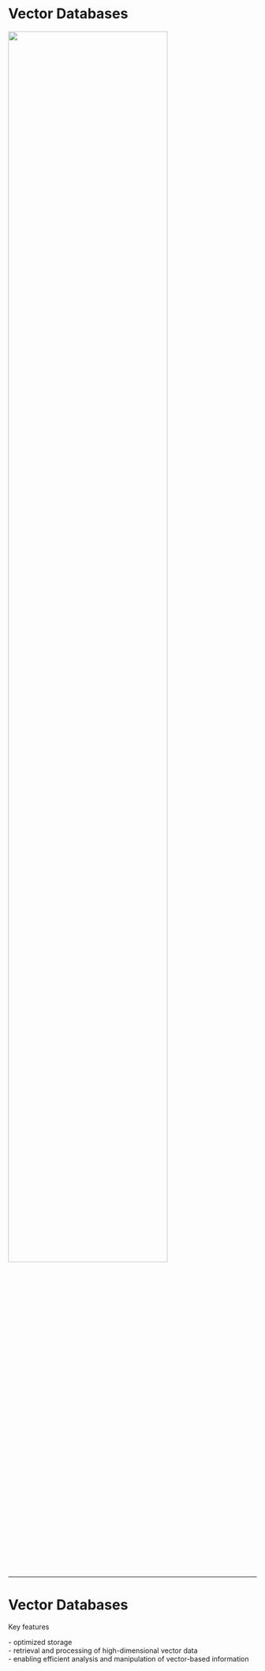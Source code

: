 


# Vector Databases

<img src="bond-retirement.jpeg" style="width: 80%; margin: auto" v-click>

---

# Vector Databases
Key features
<div v-click>
- optimized storage
</div>
<div v-click="2">
- retrieval and processing of high-dimensional vector data
</div>
<div v-click="3">
- enabling efficient analysis and manipulation of vector-based information
</div>
